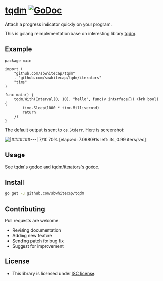 # [tqdm](https://github.com/sbwhitecap/tqdm) [![GoDoc](https://godoc.org/github.com/sbwhitecap/tqdm?status.svg)](https://godoc.org/github.com/sbwhitecap/tqdm)

Attach a progress indicator quickly on your program.

This is golang reimplementation base on interesting library [tqdm](https://github.com/noamraph/tqdm).

## Example
```golang
package main

import (
	"github.com/sbwhitecap/tqdm"
	. "github.com/sbwhitecap/tqdm/iterators"
	"time"
)

func main() {
	tqdm.With(Interval(0, 10), "hello", func(v interface{}) (brk bool) {
		time.Sleep(1000 * time.Millisecond)
		return
	})
}
```

The default output is sent to `os.Stderr`. Here is screenshot:

![|#######---| 7/10  70% [elapsed: 7.098091s left: 3s,  0.99 iters/sec]](http://i.imgur.com/OueeCbX.gif)

## Usage
See [tqdm's godoc](https://godoc.org/github.com/sbwhitecap/tqdm) and [tqdm/iterators's godoc](https://godoc.org/github.com/sbwhitecap/tqdm/iterators).

## Install
```bash
go get -u github.com/sbwhitecap/tqdm
```

## Contributing
Pull requests are welcome.

 * Revising documentation
 * Adding new feature
 * Sending patch for bug fix
 * Suggest for improvement

## License
* This library is licensed under [ISC license](https://opensource.org/licenses/ISC). 
